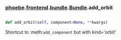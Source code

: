 ### [phoebe](phoebe.md).[frontend](phoebe.frontend.md).[bundle](phoebe.frontend.bundle.md).[Bundle](phoebe.frontend.bundle.Bundle.md).add_orbit

```py

def add_orbit(self, component=None, **kwargs)

```



Shortcut to :meth:`add_component` but with kind='orbit'

